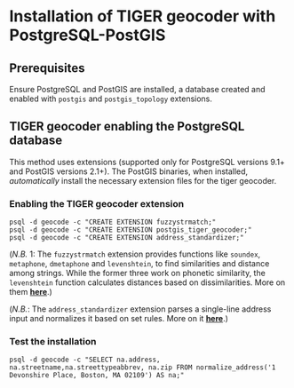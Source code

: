# Installation of TIGER geocoder with PostgreSQL-PostGIS

## Prerequisites

Ensure PostgreSQL and PostGIS are installed, a database created and enabled with `postgis` and `postgis_topology` extensions.

## TIGER geocoder enabling the PostgreSQL database

This method uses extensions (supported only for PostgreSQL versions 9.1+ and PostGIS versions 2.1+). The PostGIS binaries, when installed, _automatically_ install the necessary extension files for the tiger geocoder.

### Enabling the TIGER geocoder extension

```shell
psql -d geocode -c "CREATE EXTENSION fuzzystrmatch;"
psql -d geocode -c "CREATE EXTENSION postgis_tiger_geocoder;"
psql -d geocode -c "CREATE EXTENSION address_standardizer;"

```

(_N.B._ 1: The `fuzzystrmatch` extension provides functions like `soundex`, `metaphone`, `dmetaphone` and `levenshtein`, to find similarities and distance among strings. While the former three work on phonetic similarity, the `levenshtein` function calculates distances based on dissimilarities. More on them [**here**](https://www.postgresql.org/docs/9.1/static/fuzzystrmatch.html).)

(_N.B._: The `address_standardizer` extension parses a single-line address input and normalizes it based on set rules. More on it [**here**](https://postgis.net/docs/Address_Standardizer.html).)


### Test the installation


```shell
psql -d geocode -c "SELECT na.address, na.streetname,na.streettypeabbrev, na.zip FROM normalize_address('1 Devonshire Place, Boston, MA 02109') AS na;"

```
